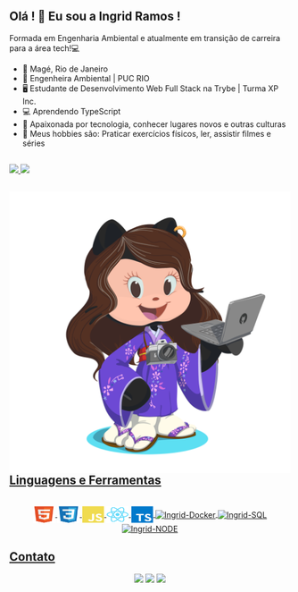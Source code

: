 
## Olá ! 👋 Eu sou a Ingrid Ramos !


Formada em Engenharia Ambiental e atualmente em transição de carreira para a área tech!💻

- 🏡 Magé, Rio de Janeiro
- 🌱 Engenheira Ambiental | PUC RIO
- 🖥️ Estudante de Desenvolvimento Web Full Stack na Trybe | Turma XP Inc.
- 💻 Aprendendo TypeScript
- 🚀 Apaixonada por tecnologia, conhecer lugares novos e outras culturas
- 🤔 Meus hobbies são: Praticar exercícios físicos, ler, assistir filmes e séries

##
<div>
  <a href="https://github.com/ingridrcs">
  <img height="180em" src="https://github-readme-stats.vercel.app/api?username=ingridrcs&show_icons=true&theme=dracula&include_all_commits=true&count_private=true"/>
  <img height="180em" src="https://github-readme-stats.vercel.app/api/top-langs/?username=ingridrcs&layout=compact&langs_count=7&theme=dracula"/>
</div>
<div>
<img align="right" alt="Ingrid-Octocat" src="octocat-ingridrcs.png">
</div>

## Linguagens e Ferramentas

<div align="center"><br>
  <img align="center" alt="Ingrid-HTML" height="30" width="40" src="https://raw.githubusercontent.com/devicons/devicon/master/icons/html5/html5-original.svg">
  <img align="center" alt="Ingrid-CSS" height="30" width="40" src="https://raw.githubusercontent.com/devicons/devicon/master/icons/css3/css3-original.svg">
  <img align="center" alt="Ingrid-Js" height="30" width="40" src="https://raw.githubusercontent.com/devicons/devicon/master/icons/javascript/javascript-plain.svg">
  <img align="center" alt="Ingrid-React" height="30" width="40" src="https://raw.githubusercontent.com/devicons/devicon/master/icons/react/react-original.svg">
  <img align="center" alt="Ingrid-Ts" height="30" width="40" src="https://raw.githubusercontent.com/devicons/devicon/master/icons/typescript/typescript-plain.svg">
  <img align="center" alt="Ingrid-Docker" height="30" width="40" src="https://cdn.jsdelivr.net/gh/devicons/devicon/icons/docker/docker-original.svg">       
  <img align="center" alt="Ingrid-SQL" height="30" width="40"src="https://cdn.jsdelivr.net/gh/devicons/devicon/icons/mysql/mysql-original.svg" />
  <img align="center" alt="Ingrid-NODE" height="30" width="40"src="https://cdn.jsdelivr.net/gh/devicons/devicon/icons/nodejs/nodejs-original-wordmark.svg" />
                
 </div>

## Contato

<div align="center"> 
  <a href="https://instagram.com/ingridrcs" target="_blank"><img src="https://img.shields.io/badge/-Instagram-%23E4405F?style=for-the-badge&logo=instagram&logoColor=white" target="_blank"></a>
  <a href = "mailto:ingridrcs@gmail.com"><img src="https://img.shields.io/badge/-Gmail-%23333?style=for-the-badge&logo=gmail&logoColor=white" target="_blank"></a>
  <a href="https://www.linkedin.com/in/ingridrcs" target="_blank"><img src="https://img.shields.io/badge/-LinkedIn-%230077B5?style=for-the-badge&logo=linkedin&logoColor=white" target="_blank"></a> 
</div>
